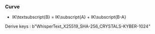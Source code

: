 ### Curve

- IK\textsubscript{B} = IK\subscript{A} + IK\subscript{B-A}
  

Derive keys : b"WhisperText_X25519_SHA-256_CRYSTALS-KYBER-1024"

